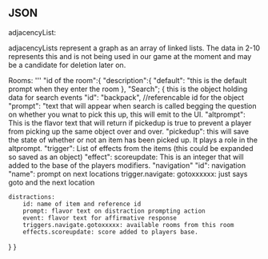 ## JSON

adjacencyList:

adjacencyLists represent a graph as an array of linked lists.
The data in 2-10 represents this and is not being used in our game at the moment and may be a candidate for deletion later on.

Rooms:
'''
  "id of the room":{
        "description":{
            "default": "this is the default prompt when they enter the room
        },
  "Search"; { this is the object holding data for search events
        "id": "backpack", //referencable id for the object
        "prompt": "text that will appear when search is called begging the question on whether you wnat to pick this up, this will emit to the UI.
        "altprompt": This is the flavor text that will return if pickedup is true to prevent a player from picking up the same object over and over.
        "pickedup": this will save the state of whether or not an item has been picked up. It plays a role in the altprompt.
        "trigger": List of effects from the items (this could be expanded so saved as an object)
        "effect": 
            scoreupdate: This is an integer that will added to the base of the players modifiers.
    "navigation"
        "id": navigation
        "name": prompt on next locations
        trigger.navigate:
        gotoxxxxxx: just says goto and the next location

    distractions:
        id: name of item and reference id
        prompt: flavor text on distraction prompting action
        event: flavor text for affirmative response
        triggers.navigate.gotoxxxxx: available rooms from this room
        effects.scoreupdate: score added to players base.
  }
  }
  